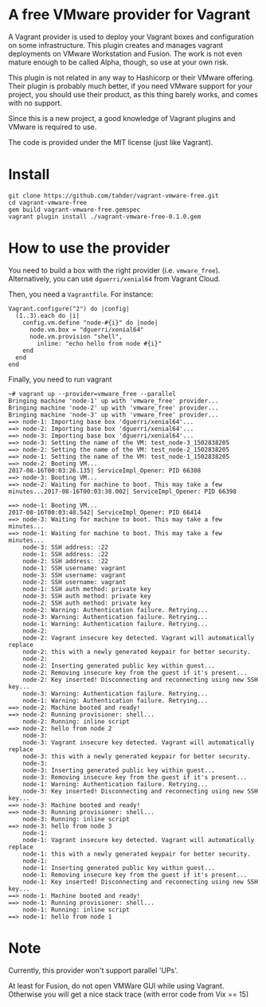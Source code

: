 A free VMware provider for Vagrant
=========

A Vagrant provider is used to deploy your Vagrant boxes and configuration on some infrastructure. This plugin creates and manages vagrant deployments on VMware Workstation and Fusion. The work is not even mature enough to be called Alpha, though, so use at your own risk.

This plugin is not related in any way to Hashicorp or their VMware offering. Their plugin is probably much better, if you need VMware support for your project, you should use their product, as this thing barely works, and comes with no support.

Since this is a new project, a good knowledge of Vagrant plugins and VMware is required to use.

The code is provided under the MIT license (just like Vagrant).

Install
==

```
git clone https://github.com/tahder/vagrant-vmware-free.git
cd vagrant-vmware-free
gem build vagrant-vmware-free.gemspec
vagrant plugin install ./vagrant-vmware-free-0.1.0.gem
```

How to use the provider
==
You need to build a box with the right provider (i.e. `vmware_free`).
Alternatively, you can use `dguerri/xenial64` from Vagrant Cloud.

Then, you need a `Vagrantfile`. For instance:
```
Vagrant.configure("2") do |config|
  (1..3).each do |i|
    config.vm.define "node-#{i}" do |node|
      node.vm.box = "dguerri/xenial64"
      node.vm.provision "shell",
        inline: "echo hello from node #{i}"
    end
  end
end
```

Finally, you need to run vagrant
```
~# vagrant up --provider=vmware_free --parallel
Bringing machine 'node-1' up with 'vmware_free' provider...
Bringing machine 'node-2' up with 'vmware_free' provider...
Bringing machine 'node-3' up with 'vmware_free' provider...
==> node-1: Importing base box 'dguerri/xenial64'...
==> node-2: Importing base box 'dguerri/xenial64'...
==> node-3: Importing base box 'dguerri/xenial64'...
==> node-3: Setting the name of the VM: test_node-3_1502838205
==> node-2: Setting the name of the VM: test_node-2_1502838205
==> node-1: Setting the name of the VM: test_node-1_1502838205
==> node-2: Booting VM...
2017-08-16T00:03:26.135| ServiceImpl_Opener: PID 66308
==> node-3: Booting VM...
==> node-2: Waiting for machine to boot. This may take a few minutes...2017-08-16T00:03:38.002| ServiceImpl_Opener: PID 66398

==> node-1: Booting VM...
2017-08-16T00:03:48.542| ServiceImpl_Opener: PID 66414
==> node-3: Waiting for machine to boot. This may take a few minutes...
==> node-1: Waiting for machine to boot. This may take a few minutes...
    node-3: SSH address: :22
    node-1: SSH address: :22
    node-2: SSH address: :22
    node-1: SSH username: vagrant
    node-3: SSH username: vagrant
    node-2: SSH username: vagrant
    node-1: SSH auth method: private key
    node-3: SSH auth method: private key
    node-2: SSH auth method: private key
    node-2: Warning: Authentication failure. Retrying...
    node-3: Warning: Authentication failure. Retrying...
    node-1: Warning: Authentication failure. Retrying...
    node-2:
    node-2: Vagrant insecure key detected. Vagrant will automatically replace
    node-2: this with a newly generated keypair for better security.
    node-2:
    node-2: Inserting generated public key within guest...
    node-2: Removing insecure key from the guest if it's present...
    node-2: Key inserted! Disconnecting and reconnecting using new SSH key...
    node-3: Warning: Authentication failure. Retrying...
    node-1: Warning: Authentication failure. Retrying...
==> node-2: Machine booted and ready!
==> node-2: Running provisioner: shell...
    node-2: Running: inline script
==> node-2: hello from node 2
    node-3:
    node-3: Vagrant insecure key detected. Vagrant will automatically replace
    node-3: this with a newly generated keypair for better security.
    node-3:
    node-3: Inserting generated public key within guest...
    node-3: Removing insecure key from the guest if it's present...
    node-1: Warning: Authentication failure. Retrying...
    node-3: Key inserted! Disconnecting and reconnecting using new SSH key...
==> node-3: Machine booted and ready!
==> node-3: Running provisioner: shell...
    node-3: Running: inline script
==> node-3: hello from node 3
    node-1:
    node-1: Vagrant insecure key detected. Vagrant will automatically replace
    node-1: this with a newly generated keypair for better security.
    node-1:
    node-1: Inserting generated public key within guest...
    node-1: Removing insecure key from the guest if it's present...
    node-1: Key inserted! Disconnecting and reconnecting using new SSH key...
==> node-1: Machine booted and ready!
==> node-1: Running provisioner: shell...
    node-1: Running: inline script
==> node-1: hello from node 1
```

Note
==

Currently, this provider won't support parallel 'UPs'.

At least for Fusion, do not open VMWare GUI while using Vagrant. Otherwise you will get a nice stack trace (with error code from Vix == 15)
